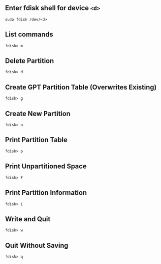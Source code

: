 
## Enter fdisk shell for device `<d>`
`sudo fdisk /dev/<d>`

## List commands
`fdisk> m`

## Delete Partition
`fdisk> d`

## Create GPT Partition Table (Overwrites Existing)
`fdisk> g`

## Create New Partition
`fdisk> n`

## Print Partition Table
`fdisk> p`

## Print Unpartitioned Space
`fdisk> F`

## Print Partition Information
`fdisk> i`

## Write and Quit
`fdisk> w`

## Quit Without Saving
`fdisk> q`
